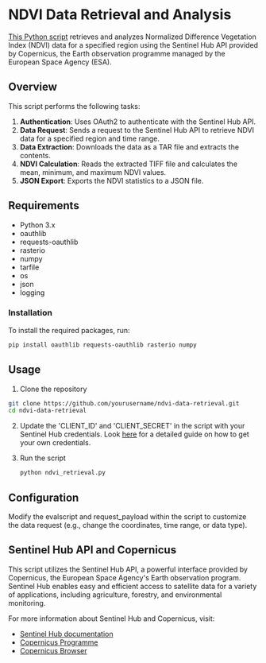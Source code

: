 # NDVI Data Retrieval and Analysis
[This Python script](https://github.com/lucalevi/NDVI-calculation/blob/main/ndvi_request_final.py)
retrieves and analyzes Normalized Difference Vegetation Index (NDVI) data for a specified region using the Sentinel Hub API provided by Copernicus, the Earth observation programme managed by the European Space Agency (ESA).

## Overview
This script performs the following tasks:

1. **Authentication**: Uses OAuth2 to authenticate with the Sentinel Hub API.
2. **Data Request**: Sends a request to the Sentinel Hub API to retrieve NDVI data for a specified region and time range.
3. **Data Extraction**: Downloads the data as a TAR file and extracts the contents.
4. **NDVI Calculation**: Reads the extracted TIFF file and calculates the mean, minimum, and maximum NDVI values.
5. **JSON Export**: Exports the NDVI statistics to a JSON file.

## Requirements
- Python 3.x
- oauthlib
- requests-oauthlib
- rasterio
- numpy
- tarfile
- os
- json
- logging

### Installation
To install the required packages, run:
```sh
pip install oauthlib requests-oauthlib rasterio numpy
```

## Usage
1. Clone the repository
```sh
git clone https://github.com/yourusername/ndvi-data-retrieval.git
cd ndvi-data-retrieval
```

2. Update the 'CLIENT_ID' and 'CLIENT_SECRET' in the script with your Sentinel Hub credentials. Look [here](https://documentation.dataspace.copernicus.eu/APIs/SentinelHub/Overview/Authentication.html) for a detailed guide on how to get your own credentials.

3. Run the script
   ```sh
   python ndvi_retrieval.py
   ```

## Configuration
Modify the evalscript and request_payload within the script to customize the data request (e.g., change the coordinates, time range, or data type).

## Sentinel Hub API and Copernicus
This script utilizes the Sentinel Hub API, a powerful interface provided by Copernicus, the European Space Agency's Earth observation program. Sentinel Hub enables easy and efficient access to satellite data for a variety of applications, including agriculture, forestry, and environmental monitoring.

For more information about Sentinel Hub and Copernicus, visit:

- [Sentinel Hub documentation](https://documentation.dataspace.copernicus.eu/APIs/SentinelHub.html)
- [Copernicus Programme](https://www.copernicus.eu/en)
- [Copernicus Browser](https://browser.dataspace.copernicus.eu/?zoom=5&lat=50.16282&lng=20.78613&themeId=DEFAULT-THEME&visualizationUrl=https%3A%2F%2Fsh.dataspace.copernicus.eu%2Fogc%2Fwms%2Fa91f72b5-f393-4320-bc0f-990129bd9e63&datasetId=S2_L2A_CDAS&demSource3D="MAPZEN"&cloudCoverage=30&dateMode=SINGLE)




